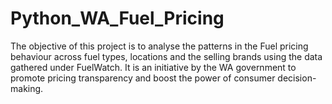 # Python_WA_Fuel_Pricing
The objective of this project is to analyse the patterns in the Fuel pricing behaviour across fuel types, locations and the selling brands using the data gathered under FuelWatch. It is an initiative by the WA government to promote pricing transparency and boost the power of consumer decision-making. 
